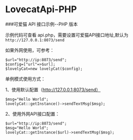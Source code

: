 # LovecatApi-PHP

 ###可爱猫 API 接口示例--PHP 版本
 
 示例代码可查看 api.php，需要设置可爱猫API接口地址,默认为```http://127.0.0.1:8073/send```
 
 如果外网使用，可参考：
 
 ```
 $url="http://ip:8073/send";
 $config=["url"=>$url];
 $lovelyCat=new lovelyCat($config);
 
 ```
 
 
 单例模式使用方式：
 
 1、使用默认配置（http://127.0.0.1:8073/send）
 
 ```
 $msg="Hello World";
 lovelyCat::getInstance()->sendTextMsg($msg);
 ```
 2、使用外网API接口配置：
 
 ```
 $url="http://ip:8073/send";
 $msg="Hello World";
 lovelyCat::getInstance($url)->sendTextMsg($msg);
 ```
